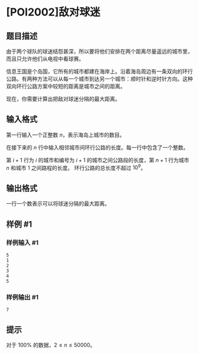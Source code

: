 # [POI2002]敌对球迷

## 题目描述

由于两个球队的球迷结怨甚深，所以要将他们安排在两个距离尽量遥远的城市里，而且只允许他们从电视中看球赛。

信息王国是个岛国，它所有的城市都建在海岸上。沿着海岛周边有一条双向的环行公路。有两种方法可以从每一个城市到达另一个城市：顺时针和逆时针方向。这种双向环行公路方案中较短的距离是城市之间的距离。

现在，你需要计算出把敌对球迷分隔的最大距离。

## 输入格式

第一行输入一个正整数 $n$，表示海岛上城市的数目。

在接下来的 $n$ 行中输入相邻城市间环行公路的长度。每一行中包含了一个整数。

第 $i+1$ 行为 $i$ 的城市和编号为 $i+1$ 的城市之间公路段的长度，第 $n+1$ 行为城市 $n$ 和城市 $1$ 之间路程的长度。
环行公路的总长度不超过 $10^9$。

## 输出格式

一行一个数表示可以将球迷分隔的最大距离。

## 样例 #1

### 样例输入 #1
```
5
1
2
3
4
5
```

### 样例输出 #1

```
7
```

## 提示

对于 $100\%$ 的数据，$2\le n\le50 000$。

